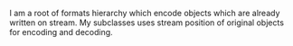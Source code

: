I am a root of formats hierarchy which encode objects which are already written on stream.
My subclasses uses stream position of original objects for encoding and decoding.